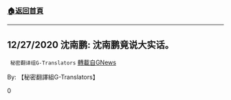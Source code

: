 ###  [:house:返回首頁](https://github.com/ourhimalayas/txt)
---

## 12/27/2020 沈南鹏: 沈南鹏竟说大实话。
` 秘密翻译组G-Translators` [轉載自GNews](https://gnews.org/zh-hans/691316/)

By: 【秘密翻譯組G-Translators】

0
